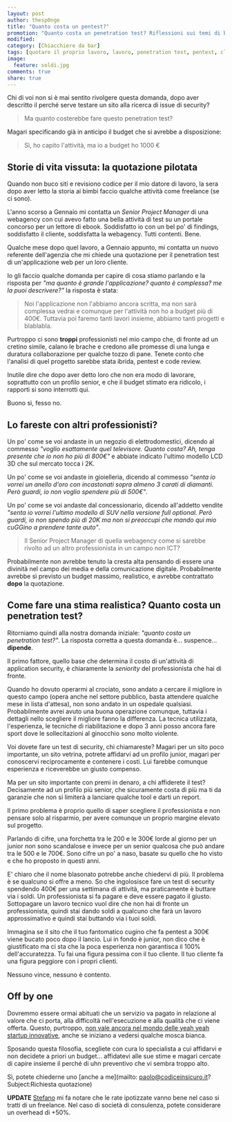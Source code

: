 ```yaml
---
layout: post
author: thesp0nge
title: "Quanto costa un pentest?"
promotion: "Quanto costa un penetration test? Riflessioni sui temi di budget e quotazioni"
modified: 
category: [Chiacchiere da bar]
tags: [quotare il proprio lavoro, lavoro, penetration test, pentest, cliente, committente, scimmiette]
image:
  feature: soldi.jpg
comments: true
share: true
---
```


Chi di voi non si è mai sentito rivolgere questa domanda, dopo aver descritto
il perché serve testare un sito alla ricerca di issue di security?

> Ma quanto costerebbe fare questo penetration test?

Magari specificando già in anticipo il budget che si avrebbe a disposizione:

> Sì, ho capito l'attività, ma io a budget ho 1000 €

## Storie di vita vissuta: la quotazione pilotata

Quando non buco siti e revisiono codice per il mio datore di lavoro, la sera
dopo aver letto la storia ai bimbi faccio qualche attività come freelance (se
ci sono).

L'anno scorso a Gennaio mi contatta un _Senior Project Manager_ di una
webagency con cui avevo fatto una bella attività di test su un portale concorso
per un lettore di ebook. Soddisfatto io con un bel po' di findings, soddisfatto
il cliente, soddisfatta la webagency. Tutti contenti. Bene.

Qualche mese dopo quel lavoro, a Gennaio appunto, mi contatta un nuovo
referente dell'agenzia che mi chiede una quotazione per il penetration test di
un'applicazione web per un loro cliente.

Io gli faccio qualche domanda per capire di cosa stiamo parlando e la risposta
per _"ma quanto è grande l'applicazione? quanto è complessa? me la puoi
descrivere?"_ la risposta è stata:

> Noi l'applicazione non l'abbiamo ancora scritta, ma non sarà complessa vedrai
> e comunque per l'attività non ho a budget più di 400€. Tuttavia poi faremo
> tanti lavori insieme, abbiamo tanti progetti e blablabla.

Purtroppo ci sono **troppi** professionisti nel mio campo che, di fronte ad un
cretino simile, calano le brache e credono alle promesse di una lunga e
duratura collaborazione per qualche tozzo di pane.
Tenete conto che l'analisi di quel progetto sarebbe stata ibrida, pentest e
code review.

Inutile dire che dopo aver detto loro che non era modo di lavorare, soprattutto
con un profilo senior, e che il budget stimato era ridicolo, i rapporti si sono
interrotti qui.

Buono sì, fesso no.

## Lo fareste con altri professionisti?

Un po' come se voi andaste in un negozio di elettrodomestici, dicendo al
commesso _"voglio esattamente quel televisore. Quanto costa? Ah, tenga presente
che io non ho più di 800€"_ e abbiate indicato l'ultimo modello LCD 3D che sul
mercato tocca i 2K.

Un po' come se voi andaste in gioielleria, dicendo al commesso _"senta io
vorrei un anello d'oro con incastonati sopra almeno 3 carati di diamanti. Però
guardi, io non voglio spendere più di 500€"_.

Un po' come se voi andaste dal concessionario, dicendo all'addetto vendite
_"senta io vorrei l'ultimo modello di SUV nella versione full optional. Però
guardi, io non spendo più di 20K ma non si preoccupi che mando qui mio cuGGino
a prendere tante auto"_.

> Il Senior Project Manager di quella webagency come si sarebbe rivolto ad un
> altro professionista in un campo non ICT?

Probabilmente non avrebbe tenuto la cresta alta pensando di essere una divinità
nel campo dei media e della comunicazione digitale.
Probabilmente avrebbe sì previsto un budget massimo, realistico, e avrebbe
contrattato **dopo** la quotazione.

## Come fare una stima realistica? Quanto costa un penetration test?

Ritorniamo quindi alla nostra domanda iniziale: _"quanto costa un penetration
test?"_. La risposta corretta a questa domanda è... suspence... **dipende**.

Il primo fattore, quello base che determina il costo di un'attività di
application security, è chiaramente la _seniority_ del professionista che hai
di fronte.

Quando ho dovuto operarmi al crociato, sono andato a cercare il migliore in
questo campo (opera anche nel settore pubblico, basta attendere qualche mese in
lista d'attesa), non sono andato in un ospedale qualsiasi. Probabilmente avrei
avuto una buona operazione comunque, tuttavia i dettagli nello scegliere il
migliore fanno la differenza. La tecnica utilizzata, l'esperienza, le tecniche
di riabilitazione e dopo 3 anni posso ancora fare sport dove le sollecitazioni
al ginocchio sono molto violente.

Voi dovete fare un test di security, chi chiamareste? Magari per un sito poco
importante, un sito vetrina, potrete affidarvi ad un profilo junior, magari per
conoscervi reciprocamente e contenere i costi. Lui farebbe comunque esperienza
e riceverebbe un giusto compenso.

Ma per un sito importante con premi in denaro, a chi affiderete il test?
Decisamente ad un profilo più senior, che sicuramente costa di più ma ti da
garanzie che non si limiterà a lanciare qualche tool e darti un report.

Il primo problema è proprio quello di saper scegliere il professionista e non
pensare solo al risparmio, per avere comunque un proprio margine elevato sul
progetto.

Parlando di cifre, una forchetta tra le 200 e le 300€ lorde al giorno per un
junior non sono scandalose e invece per un senior qualcosa che può andare tra
le 500 e le 700€.
Sono cifre un po' a naso, basate su quello che ho visto e che ho proposto in
questi anni.

E' chiaro che il nome blasonato potrebbe anche chiedervi di più. Il problema è
se qualcuno si offre a meno. So che ingolosisce fare un test di security
spendendo 400€ per una settimana di attività, ma praticamente è buttare via i
soldi. Un professionista si fa pagare e deve essere pagato il giusto.
Sottopagare un lavoro tecnico vuol dire che non hai di fronte un
professionista, quindi stai dando soldi a qualcuno che farà un lavoro
approssimativo e quindi stai buttando via i tuoi soldi.

Immagina se il sito che il tuo fantomatico cugino che fa pentest a 300€ viene
bucato poco dopo il lancio. Lui in fondo è junior, non dico che è giustificato
ma ci sta che la poca esperienza non garantisca il 100% dell'accuratezza. Tu
fai una figura pessima con il tuo cliente. Il tuo cliente fa una figura
peggiore con i propri clienti.

Nessuno vince, nessuno è contento.

## Off by one

Dovremmo essere ormai abituati che un servizio va pagato in relazione al valore
che ci porta, alla difficoltà nell'esecuzione e alla qualità che ci viene
offerta. Questo, purtroppo, [non vale ancora nel mondo delle yeah yeah startup
innovative]({{site.url}}/blog/se-paghi-noccioline-attirerai-scimmie-storie-job-posting-nellera-delle-startup),
anche se iniziano a vedersi qualche mosca bianca.

Sposando questa filosofia, scegliete con cura lo specialista a cui affidarvi e
non decidete a priori un budget... affidatevi alle sue stime e magari cercate
di capire insieme il perché di uhn preventivo che vi sembra troppo alto.

Sì, potete chiederne uno [anche a me](mailto: paolo@codiceinsicuro.it?Subject:Richiesta quotazione)

**UPDATE** [Stefano](http://raistlin.soup.io/) mi fa notare che le rate
ipotizzate vanno bene nel caso si tratti di un freelance. Nel caso di società
di consulenza, potete considerare un overhead di +50%.
